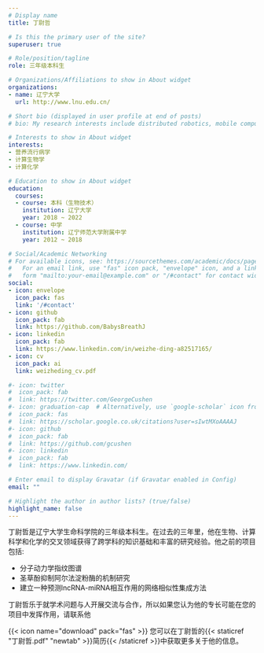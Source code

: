 ```yaml
---
# Display name
title: 丁尉哲

# Is this the primary user of the site?
superuser: true

# Role/position/tagline
role: 三年级本科生

# Organizations/Affiliations to show in About widget
organizations:
- name: 辽宁大学
  url: http://www.lnu.edu.cn/

# Short bio (displayed in user profile at end of posts)
# bio: My research interests include distributed robotics, mobile computing and programmable matter.

# Interests to show in About widget
interests:
- 营养流行病学
- 计算生物学
- 计算化学

# Education to show in About widget
education:
  courses:
  - course: 本科（生物技术）
    institution: 辽宁大学
    year: 2018 ~ 2022
  - course: 中学
    institution: 辽宁师范大学附属中学
    year: 2012 ~ 2018

# Social/Academic Networking
# For available icons, see: https://sourcethemes.com/academic/docs/page-builder/#icons
#   For an email link, use "fas" icon pack, "envelope" icon, and a link in the
#   form "mailto:your-email@example.com" or "/#contact" for contact widget.
social:
- icon: envelope
  icon_pack: fas
  link: '/#contact'
- icon: github
  icon_pack: fab
  link: https://github.com/BabysBreathJ
- icon: linkedin
  icon_pack: fab
  link: https://www.linkedin.com/in/weizhe-ding-a82517165/
- icon: cv
  icon_pack: ai
  link: weizheding_cv.pdf

#- icon: twitter
#  icon_pack: fab
#  link: https://twitter.com/GeorgeCushen
#- icon: graduation-cap  # Alternatively, use `google-scholar` icon from `ai` icon pack
#  icon_pack: fas
#  link: https://scholar.google.co.uk/citations?user=sIwtMXoAAAAJ
#- icon: github
#  icon_pack: fab
#  link: https://github.com/gcushen
#- icon: linkedin
#  icon_pack: fab
#  link: https://www.linkedin.com/

# Enter email to display Gravatar (if Gravatar enabled in Config)
email: ""

# Highlight the author in author lists? (true/false)
highlight_name: false
---
```


丁尉哲是辽宁大学生命科学院的三年级本科生。在过去的三年里，他在生物、计算科学和化学的交叉领域获得了跨学科的知识基础和丰富的研究经验。他之前的项目包括:

- 分子动力学指纹图谱
- 圣草酚抑制阿尔法淀粉酶的机制研究
- 建立一种预测lncRNA-miRNA相互作用的网络相似性集成方法

丁尉哲乐于就学术问题与人开展交流与合作，所以如果您认为他的专长可能在您的项目中发挥作用，请联系他

{{< icon name="download" pack="fas" >}} 您可以在丁尉哲的{{< staticref "丁尉哲.pdf" "newtab" >}}简历{{< /staticref >}}中获取更多关于他的信息。

